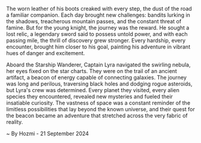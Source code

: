 
The worn leather of his boots creaked with every step, the dust of the road a familiar companion. Each day brought new challenges: bandits lurking in the shadows, treacherous mountain passes, and the constant threat of famine. But for the young knight, the journey was the reward. He sought a lost relic, a legendary sword said to possess untold power, and with each passing mile, the thrill of discovery grew stronger. Every hardship, every encounter, brought him closer to his goal, painting his adventure in vibrant hues of danger and excitement.

Aboard the Starship Wanderer, Captain Lyra navigated the swirling nebula, her eyes fixed on the star charts. They were on the trail of an ancient artifact, a beacon of energy capable of connecting galaxies. The journey was long and perilous, traversing black holes and dodging rogue asteroids, but Lyra's crew was determined. Every planet they visited, every alien species they encountered, revealed new mysteries and fueled their insatiable curiosity. The vastness of space was a constant reminder of the limitless possibilities that lay beyond the known universe, and their quest for the beacon became an adventure that stretched across the very fabric of reality. 

~ By Hozmi - 21 September 2024
